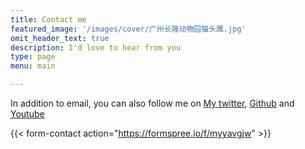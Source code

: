 ```yaml
---
title: Contact me
featured_image: '/images/cover/广州长隆动物园猫头鹰.jpg'
omit_header_text: true
description: I'd love to hear from you
type: page
menu: main

---
```



In addition to email, you can also follow me on [My twitter](https://twitter.com/Vcorangechan), [Github](https://github.com/vcorange-chan) and [Youtube](https://www.youtube.com/channel/UC3u31-X1TNVeY08QU1dVhDw)

{{< form-contact action="https://formspree.io/f/myyavgjw"  >}}